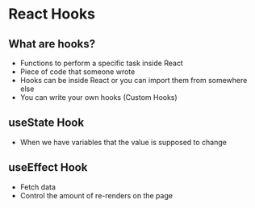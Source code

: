 # React Hooks

## What are hooks?

- Functions to perform a specific task inside React
- Piece of code that someone wrote
- Hooks can be inside React or you can import them from somewhere else
- You can write your own hooks (Custom Hooks)

## useState Hook

- When we have variables that the value is supposed to change

## useEffect Hook

- Fetch data
- Control the amount of re-renders on the page
